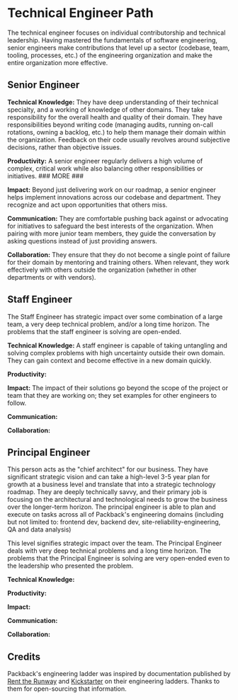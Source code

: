 # Technical Engineer Path

The technical engineer focuses on individual contributorship and technical leadership. Having mastered the fundamentals of software engineering, senior engineers make contributions that level up a sector (codebase, team, tooling, processes, etc.) of the engineering organization and make the entire organization more effective.

## Senior Engineer

**Technical Knowledge:** They have deep understanding of their technical specialty, and a working of knowledge of other domains. They take responsibility for the overall health and quality of their domain. They have responsibilities beyond writing code (managing audits, running on-call rotations, owning a backlog, etc.) to help them manage their domain within the organization. Feedback on their code usually revolves around subjective decisions, rather than objective issues.

**Productivity:** A senior engineer regularly delivers a high volume of complex, critical work while also balancing other responsibilities or initiatives. ### MORE ###

**Impact:** Beyond just delivering work on our roadmap, a senior engineer helps implement innovations across our codebase and department. They recognize and act upon opportunities that others miss.

**Communication:** They are comfortable pushing back against or advocating for initiatives to safeguard the best interests of the organization. When pairing with more junior team members, they guide the conversation by asking questions instead of just providing answers.

**Collaboration:** They ensure that they do not become a single point of failure for their domain by mentoring and training others. When relevant, they work effectively with others outside the organization (whether in other departments or with vendors).

## Staff Engineer

The Staff Engineer has strategic impact over some combination of a large team, a very deep technical problem, and/or a long time horizon. The problems that the staff engineer is solving are open-ended.

**Technical Knowledge:** A staff engineer is capable of taking untangling and solving complex problems with high uncertainty outside their own domain. They can gain context and become effective in a new domain quickly.

**Productivity:**

**Impact:** The impact of their solutions go beyond the scope of the project or team that they are working on; they set examples for other engineers to follow.

**Communication:**

**Collaboration:**

## Principal Engineer

This person acts as the "chief architect" for our business. They have significant strategic vision and can take a high-level 3-5 year plan for growth at a business level and translate that into a strategic technology roadmap. They are deeply technically savvy, and their primary job is focusing on the architectural and technological needs to grow the business over the longer-term horizon. The principal engineer is able to plan and execute on tasks across all of Packback's engineering domains (including but not limited to: frontend dev, backend dev, site-reliability-engineering, QA and data analysis)

This level signifies strategic impact over the team. The Principal Engineer deals with very deep technical problems and a long time horizon. The problems that the Principal Engineer is solving are very open-ended even to the leadership who presented the problem.

**Technical Knowledge:**

**Productivity:**

**Impact:**

**Communication:**

**Collaboration:**

## Credits

Packback's engineering ladder was inspired by documentation published by [Rent the Runway](https://dresscode.renttherunway.com/blog/ladder) and [Kickstarter](https://kickstarter.engineering/the-kickstarter-engineering-and-data-team-ladder-96996c3b327) on their engineering ladders. Thanks to them for open-sourcing that information.
